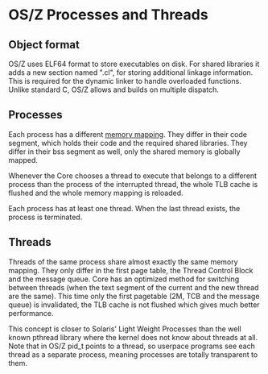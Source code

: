 OS/Z Processes and Threads
==========================

Object format
-------------

OS/Z uses ELF64 format to store executables on disk. For shared libraries it adds a new section named ".cl",
for storing additional linkage information. This is required for the dynamic linker to handle overloaded
functions. Unlike standard C, OS/Z allows and builds on multiple dispatch.

Processes
---------

Each process has a different [memory mapping](https://github.com/bztsrc/osz/tree/master/docs/memory.md).
They differ in their code segment, which holds their code and the required shared libraries. They differ in their bss segment
as well, only the shared memory is globally mapped.

Whenever the Core chooses a thread to execute that belongs to a different process than the process of the
interrupted thread, the whole TLB cache is flushed and the whole memory mapping is reloaded.

Each process has at least one thread. When the last thread exists, the process is terminated.

Threads
-------

Threads of the same process share almost exactly the same memory mapping. They only differ in the first
page table, the Thread Control Block and the message queue. Core has an optimized method for switching between
threads (when the text segment of the current and the new thread are the same). This time only the first
pagetable (2M, TCB and the message queue) is invalidated, the TLB cache is not flushed which gives much better
performance.

This concept is closer to Solaris' Light Weight Processes than the well known pthread library where the
kernel does not know about threads at all. Note that in OS/Z pid_t points to a thread, so userpace programs
see each thread as a separate process, meaning processes are totally transparent to them.

